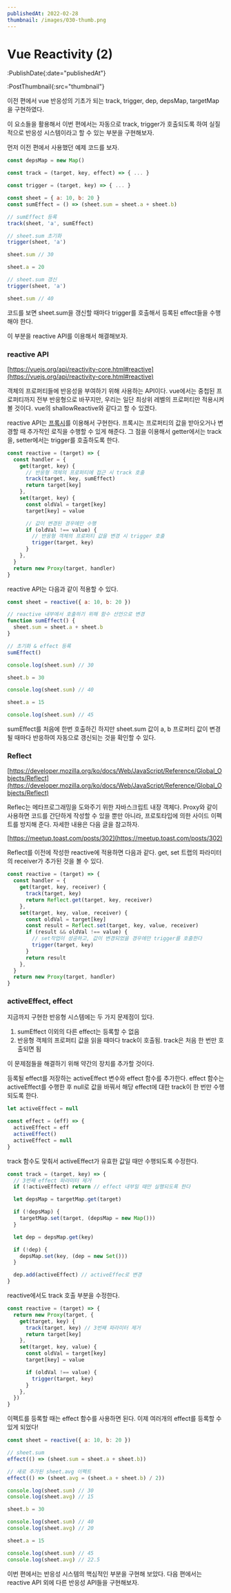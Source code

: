 ```yaml
---
publishedAt: 2022-02-28
thumbnail: /images/030-thumb.png
---
```


# Vue Reactivity (2)

:PublishDate{:date="publishedAt"}

:PostThumbnail{:src="thumbnail"}

이전 편에서 vue 반응성의 기초가 되는 track, trigger, dep, depsMap, targetMap을 구현하였다.

이 요소들을 활용해서 이번 편에서는 자동으로 track, trigger가 호출되도록 하여 실질적으로 반응성 시스템이라고 할 수 있는 부분을 구현해보자.

먼저 이전 편에서 사용했던 예제 코드를 보자.

```jsx
const depsMap = new Map()

const track = (target, key, effect) => { ... }

const trigger = (target, key) => { ... }

const sheet = { a: 10, b: 20 }
const sumEffect = () => (sheet.sum = sheet.a + sheet.b)

// sumEffect 등록
track(sheet, 'a', sumEffect)

// sheet.sum 초기화
trigger(sheet, 'a')

sheet.sum // 30

sheet.a = 20

// sheet.sum 갱신
trigger(sheet, 'a')

sheet.sum // 40
```

코드를 보면 sheet.sum을 갱신할 때마다 trigger를 호출해서 등록된 effect들을 수행해야 한다.

이 부분을 reactive API를 이용해서 해결해보자.

### reactive API

[https://vuejs.org/api/reactivity-core.html#reactive](https://vuejs.org/api/reactivity-core.html#reactive)

객체의 프로퍼티들에 반응성을 부여하기 위해 사용하는 API이다. vue에서는 중첩된 프로퍼티까지 전부 반응형으로 바꾸지만, 우리는 일단 최상위 레벨의 프로퍼티만 적용시켜 볼 것이다. vue의 shallowReactive와 같다고 할 수 있겠다.

reactive API는 [프록시](https://developer.mozilla.org/ko/docs/Web/JavaScript/Reference/Global_Objects/Proxy)를 이용해서 구현한다. 프록시는 프로퍼티의 값을 받아오거나 변경할 때 추가적인 로직을 수행할 수 있게 해준다. 그 점을 이용해서 getter에서는 track을, setter에서는 trigger를 호출하도록 한다.

```jsx
const reactive = (target) => {
  const handler = {
    get(target, key) {
      // 반응형 객체의 프로퍼티에 접근 시 track 호출
      track(target, key, sumEffect)
      return target[key]
    },
    set(target, key) {
      const oldVal = target[key]
      target[key] = value

      // 값이 변경된 경우에만 수행
      if (oldVal !== value) {
        // 반응형 객체의 프로퍼티 값을 변경 시 trigger 호출
        trigger(target, key)
      }
    },
  }
  return new Proxy(target, handler)
}
```

reactive API는 다음과 같이 적용할 수 있다.

```jsx
const sheet = reactive({ a: 10, b: 20 })

// reactive 내부에서 호출하기 위해 함수 선언으로 변경
function sumEffect() {
  sheet.sum = sheet.a + sheet.b
}

// 초기화 & effect 등록
sumEffect()

console.log(sheet.sum) // 30

sheet.b = 30

console.log(sheet.sum) // 40

sheet.a = 15

console.log(sheet.sum) // 45
```

sumEffect를 처음에 한번 호출하긴 하지만 sheet.sum 값이 a, b 프로퍼티 값이 변경될 때마다 반응하여 자동으로 갱신되는 것을 확인할 수 있다.

### Reflect

[https://developer.mozilla.org/ko/docs/Web/JavaScript/Reference/Global_Objects/Reflect](https://developer.mozilla.org/ko/docs/Web/JavaScript/Reference/Global_Objects/Reflect)

Reflec는 메타프로그래밍을 도와주기 위한 자바스크립트 내장 객체다. Proxy와 같이 사용하면 코드를 간단하게 작성할 수 있을 뿐만 아니라, 프로토타입에 의한 사이드 이펙트를 방지해 준다. 자세한 내용은 다음 글을 참고하자.

[https://meetup.toast.com/posts/302](https://meetup.toast.com/posts/302)

Reflect를 이전에 작성한 reactive에 적용하면 다음과 같다. get, set 트랩의 파라미터의 receiver가 추가된 것을 볼 수 있다.

```jsx
const reactive = (target) => {
  const handler = {
    get(target, key, receiver) {
      track(target, key)
      return Reflect.get(target, key, receiver)
    },
    set(target, key, value, receiver) {
      const oldVal = target[key]
      const result = Reflect.set(target, key, value, receiver)
      if (result && oldVal !== value) {
        // set작업이 성공하고, 값이 변경되었을 경우에만 trigger를 호출한다
        trigger(target, key)
      }
      return result
    },
  }
  return new Proxy(target, handler)
}
```

### activeEffect, effect

지금까지 구현한 반응형 시스템에는 두 가지 문제점이 있다.

1. sumEffect 이외의 다른 effect는 등록할 수 없음
2. 반응형 객체의 프로퍼티 값을 읽을 때마다 track이 호출됨. track은 처음 한 번만 호출되면 됨

이 문제점들을 해결하기 위해 약간의 장치를 추가할 것이다.

등록될 effect를 저장하는 activeEffect 변수와 effect 함수를 추가한다. effect 함수는 activeEffect를 수행한 후 null로 값을 바꿔서 해당 effect에 대한 track이 한 번만 수행되도록 한다.

```jsx
let activeEffect = null

const effect = (eff) => {
  activeEffect = eff
  activeEffect()
  activeEffect = null
}
```

track 함수도 맞춰서 activeEffect가 유효한 값일 때만 수행되도록 수정한다.

```jsx
const track = (target, key) => {
  // 3번째 effect 파라미터 제거
  if (!activeEffect) return // effect 내부일 때만 실행되도록 한다

  let depsMap = targetMap.get(target)

  if (!depsMap) {
    targetMap.set(target, (depsMap = new Map()))
  }

  let dep = depsMap.get(key)

  if (!dep) {
    depsMap.set(key, (dep = new Set()))
  }

  dep.add(activeEffect) // activeEffec로 변경
}
```

reactive에서도 track 호출 부분을 수정한다.

```jsx
const reactive = (target) => {
  return new Proxy(target, {
    get(target, key) {
      track(target, key) // 3번째 파라미터 제거
      return target[key]
    },
    set(target, key, value) {
      const oldVal = target[key]
      target[key] = value

      if (oldVal !== value) {
        trigger(target, key)
      }
    },
  })
}
```

이펙트를 등록할 때는 effect 함수를 사용하면 된다. 이제 여러개의 effect를 등록할 수 있게 되었다!

```jsx
const sheet = reactive({ a: 10, b: 20 })

// sheet.sum
effect(() => (sheet.sum = sheet.a + sheet.b))

// 새로 추가된 sheet.avg 이펙트
effect(() => (sheet.avg = (sheet.a + sheet.b) / 2))

console.log(sheet.sum) // 30
console.log(sheet.avg) // 15

sheet.b = 30

console.log(sheet.sum) // 40
console.log(sheet.avg) // 20

sheet.a = 15

console.log(sheet.sum) // 45
console.log(sheet.avg) // 22.5
```

이번 편에서는 반응성 시스템의 핵심적인 부분을 구현해 보았다. 다음 편에서는 reactive API 외에 다른 반응성 API들을 구현해보자.
